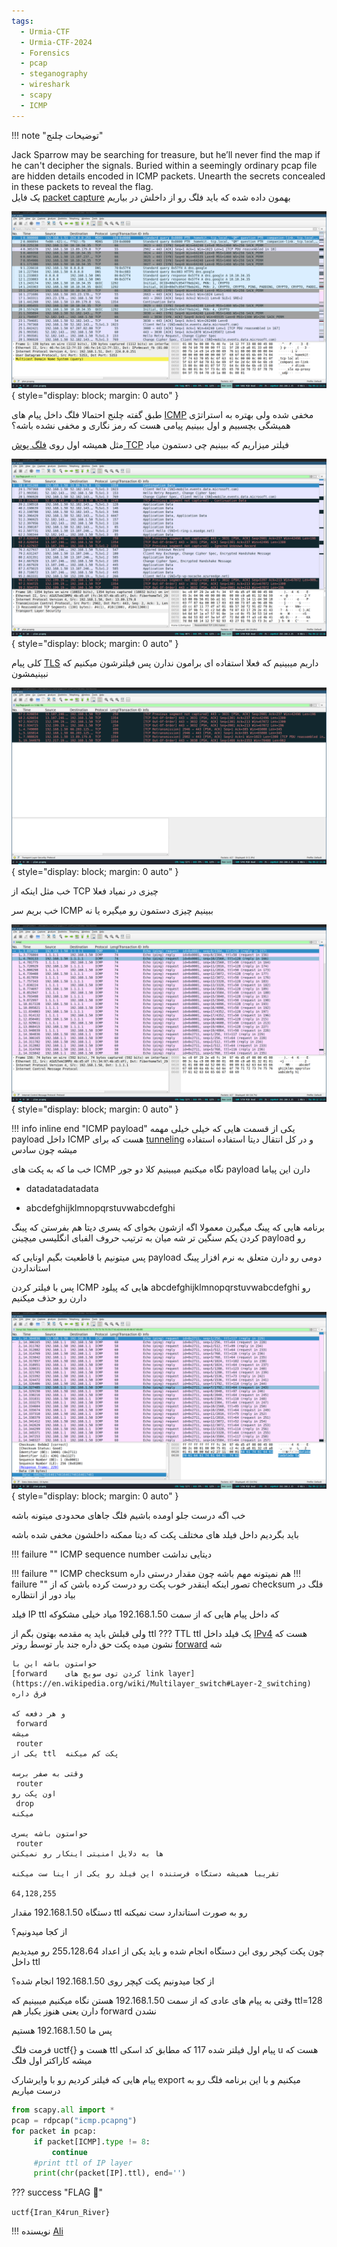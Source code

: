 ```yaml
---
tags:
  - Urmia-CTF
  - Urmia-CTF-2024
  - Forensics
  - pcap
  - steganography
  - wireshark
  - scapy
  - ICMP
---
```




!!! note "توضیحات چلنج"
    <div style="text-align: left">
    Jack Sparrow may be searching for treasure, but he’ll never find the map if he can't decipher the signals. Buried within a seemingly ordinary pcap file are hidden details encoded in ICMP packets. Unearth the secrets concealed in these packets to reveal the flag.
    </div>
یک فایل
[packet capture](https://en.wikipedia.org/wiki/Pcap) 
بهمون داده شده که باید فلگ رو از داخلش در بیاریم

![wireshark screen of packet capture with some tcp and mdns and quic and tls PDUs](hidden-coordinates-files/1_pcap.png){ style="display: block; margin: 0 auto" }

طبق گفته چلنج احتمالا فلگ داخل پیام های 
[ICMP](https://en.wikipedia.org/wiki/Internet_Control_Message_Protocol)
مخفی شده ولی بهتره به استراتژی همیشگی بچسبیم و اول ببینیم پیامی هست که رمز نگاری و مخفی نشده باشه؟

مثل همیشه اول روی  [فلگ پوش TCP](https://datatracker.ietf.org/doc/html/rfc9293#section-3.1-6.14.2.10.1)
فیلتر میزاریم که ببینیم چی دستمون میاد

![wireshark screen of tcp and tls PDUs](hidden-coordinates-files/2_tcp_push_flag.png){ style="display: block; margin: 0 auto" }

کلی پیام  [TLS](https://en.wikipedia.org/wiki/Transport_Layer_Security) داریم میبینیم که فعلا استفاده ای برامون ندارن پس فیلترشون میکنیم که نبینیمشون

![wireshark screen of tcp retransmissions](hidden-coordinates-files/3_filter_on_not_tls.png){ style="display: block; margin: 0 auto" }

خب مثل اینکه از 
TCP
چیزی در نمیاد فعلا

خب بریم سر 
ICMP
ببینیم چیزی دستمون رو میگیره یا نه

![wireshark screen of icmp PDUs](hidden-coordinates-files/4_icmp_filter.png){ style="display: block; margin: 0 auto" }

!!! info inline end "ICMP payload"
	یکی از قسمت هایی که خیلی خیلی مهمه 
	payload
	داخل 
	ICMP
	هست که برای 
	[tunneling](https://en.wikipedia.org/wiki/ICMP_tunnel)
	 و در کل انتقال دیتا استفاده استفاده میشه چون سادس

 خب ما که به پکت های 
ICMP 
نگاه میکنیم میبینیم کلا دو جور  payload دارن این پیاما
	
- datadatadatadata
	
- abcdefghijklmnopqrstuvwabcdefghi
	
برنامه هایی که 
پینگ
میگیرن معمولا اگه ازشون بخوای که یسری دیتا هم بفرستن که پینگ کردن یکم سنگین تر شه میان به ترتیب حروف الفبای انگلیسی میچینن 
 payload
رو
	
پس میتونیم با قاطعیت بگیم اونایی که 
 payload 
دومی رو دارن متعلق به نرم افزار پینگ استانداردن
	 
پس با فیلتر کردن
ICMP
هایی که  پیلود
 abcdefghijklmnopqrstuvwabcdefghi
 رو دارن رو حذف میکنیم
	   
![wireshark screen of icmp PDUs](hidden-coordinates-files/5_icmp_filtered_standard_payload.png){ style="display: block; margin: 0 auto" }
	   
خب اگه درست جلو اومده باشیم فلگ جاهای محدودی میتونه باشه
	   
باید بگردیم داخل فیلد های مختلف پکت که دیتا ممکنه داخلشون مخفی شده باشه

!!! failure ""
	ICMP sequence number 
	دیتایی نداشت

!!! failure ""
	ICMP checksum
	هم نمیتونه مهم باشه چون مقدار درستی داره
!!! failure ""
	تصور اینکه اینقدر خوب پکت رو درست کرده باشن که از 
	 checksum 
	فلگ در بیاد دور از انتظاره

فیلد 
 IP ttl
که داخل پیام هایی که از سمت 192.168.1.50 میاد خیلی مشکوکه
		
ولی قبلش باید یه مقدمه بهتون بگم  از ttl
??? TTL
	 ttl
	یک فیلد داخل 
	 [IPv4](https://en.wikipedia.org/wiki/IPv4)
	هست که نشون میده پکت حق داره جند بار توسط روتر 
	 [forward](https://www.educative.io/answers/what-is-the-difference-between-routing-and-forwarding)
	شه

	حواستون باشه این با 
	[forward	کردن توی سویچ های link layer](https://en.wikipedia.org/wiki/Multilayer_switch#Layer-2_switching)
	فرق داره

	و هر دفعه که 
	 forward 
	میشه 
	 router 
	یکی از ttl  پکت کم میکنه

	وقتی به صفر برسه
	 router 
	اون پکت رو
	 drop
	میکنه

	حواستون باشه یسری 
	 router
	ها به دلایل امنیتی اینکار رو نمیکنن
	
	تقریبا همیشه دستگاه فرستنده این فیلد رو یکی از اینا ست میکنه
	
	64,128,255 


دستگاه 192.168.1.50 مقدار ttl رو به صورت استاندارد ست نمیکنه	 

از کجا میدونیم؟

چون پکت کپجر روی این دستگاه انجام شده و  باید یکی از اعداد 255،128،64 رو میدیدیم داخل
 ttl
 
از کجا میدونیم پکت کپچر روی 192.168.1.50 انجام شده؟

وقتی به پیام های عادی که از سمت 192.168.1.50 هستن نگاه میکنیم میبینیم که ttl=128 دارن یعنی هنوز یکبار هم
 forward 
	نشدن
	
پس ما 192.168.1.50 هستیم
	
 فرمت فلگ uctf{} هست و ttl پیام اول فیلتر شده 117 که مطابق کد اسکی u هست که میشه کاراکتر اول فلگ
	
پیام هایی که فیلتر کردیم رو با وایرشارک export میکنیم و با این برنامه فلگ رو به درست میاریم
	
```python
from scapy.all import *
pcap = rdpcap("icmp.pcapng")
for packet in pcap:
     if packet[ICMP].type != 8:
         continue
     #print ttl of IP layer
     print(chr(packet[IP].ttl), end='')
```

??? success "FLAG :triangular_flag_on_post:"
    <div>`uctf{Iran_K4run_River}`</div>

!!! نویسنده
    [Ali](https://github.com/AliGhaffarian)


